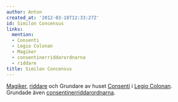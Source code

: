 ```yaml
---
author: Anton
created_at: '2012-03-18T12:33:27Z'
id: Similon Concensus
links:
  mention:
  - Consenti
  - Legio Colonan
  - Magiker
  - consentinerriddarordnarna
  - riddare
title: Similon Concensus
---
```


[Magiker], [riddare] och Grundare av huset [Consenti] i [Legio Colonan]. Grundade även
[consentinerriddarordnarna].

  [Magiker]: Magiker
  [riddare]: riddare
  [Consenti]: Consenti
  [Legio Colonan]: Legio_Colonan
  [consentinerriddarordnarna]: consentinerriddarordnarna
